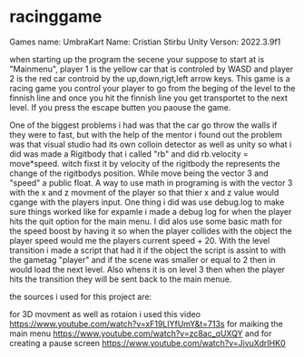 # racinggame

Games name: UmbraKart 
Name: Cristian Stirbu
Unity Verson: 2022.3.9f1

when starting up the program the secene your suppose to start at is "Mainmenu", player 1 is the yellow car that is controled by WASD and player 2 is the red car controid by the up,down,rigt,left arrow keys. This game is a racing game you control your player to go from the beging of the level to the finnish line and once you hit the finnish line you get transportet to the next level. If you press the escape butten you paouse the game. 

One of the biggest problems i had was that the car go throw the walls if they were to fast, but with the help of the mentor i found out the problem was that visual studio had its own colloin detector as well as unity so what i did was made a Rigitbody that i called "rb" and did rb.velocity = move*speed. witch fixst it by velocity of the rigitbody the represents the change of the rigitbodys position. While move being the vector 3 and "speed" a public float. A way to use math in programing is with the vector 3 with the x and z movment of the player so that thier x and z value would cgange with the players input. One thing i did was use debug.log to make sure things worked like for expamle i made a debug log for when the player hits the quit option for the main menu. I did alos use some basic math for the speed boost by having it so when the player collides with the object the player speed would me the players current speed + 20. With the level transition i made a script that had it if the object the script is assint to with the gametag "player" and if the scene was smaller or equal to 2 then in would load the next level. Also whens it is on level 3 then when the player hits the transition they will be sent back to the main menue. 

the sources i used for this project are: 

for 3D movment as well as rotaion i used this video https://www.youtube.com/watch?v=xF19LIYfUmY&t=713s 
for maiking the main menu https://www.youtube.com/watch?v=zc8ac_qUXQY
and for creating a pause screen https://www.youtube.com/watch?v=JivuXdrIHK0 

